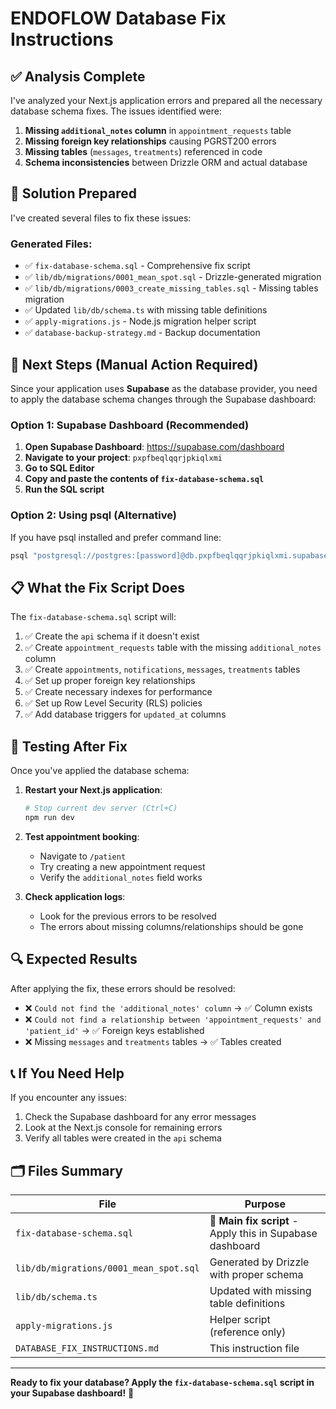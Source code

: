 # ENDOFLOW Database Fix Instructions

## ✅ Analysis Complete

I've analyzed your Next.js application errors and prepared all the necessary database schema fixes. The issues identified were:

1. **Missing `additional_notes` column** in `appointment_requests` table
2. **Missing foreign key relationships** causing PGRST200 errors  
3. **Missing tables** (`messages`, `treatments`) referenced in code
4. **Schema inconsistencies** between Drizzle ORM and actual database

## 🔧 Solution Prepared

I've created several files to fix these issues:

### Generated Files:
- ✅ `fix-database-schema.sql` - Comprehensive fix script
- ✅ `lib/db/migrations/0001_mean_spot.sql` - Drizzle-generated migration
- ✅ `lib/db/migrations/0003_create_missing_tables.sql` - Missing tables migration
- ✅ Updated `lib/db/schema.ts` with missing table definitions
- ✅ `apply-migrations.js` - Node.js migration helper script
- ✅ `database-backup-strategy.md` - Backup documentation

## 🚀 Next Steps (Manual Action Required)

Since your application uses **Supabase** as the database provider, you need to apply the database schema changes through the Supabase dashboard:

### Option 1: Supabase Dashboard (Recommended)
1. **Open Supabase Dashboard**: https://supabase.com/dashboard
2. **Navigate to your project**: `pxpfbeqlqqrjpkiqlxmi`
3. **Go to SQL Editor**
4. **Copy and paste the contents of `fix-database-schema.sql`**
5. **Run the SQL script**

### Option 2: Using psql (Alternative)
If you have psql installed and prefer command line:
```bash
psql "postgresql://postgres:[password]@db.pxpfbeqlqqrjpkiqlxmi.supabase.co:5432/postgres" -f fix-database-schema.sql
```

## 📋 What the Fix Script Does

The `fix-database-schema.sql` script will:

1. ✅ Create the `api` schema if it doesn't exist
2. ✅ Create `appointment_requests` table with the missing `additional_notes` column
3. ✅ Create `appointments`, `notifications`, `messages`, `treatments` tables
4. ✅ Set up proper foreign key relationships
5. ✅ Create necessary indexes for performance
6. ✅ Set up Row Level Security (RLS) policies
7. ✅ Add database triggers for `updated_at` columns

## 🧪 Testing After Fix

Once you've applied the database schema:

1. **Restart your Next.js application**:
   ```bash
   # Stop current dev server (Ctrl+C)
   npm run dev
   ```

2. **Test appointment booking**:
   - Navigate to `/patient` 
   - Try creating a new appointment request
   - Verify the `additional_notes` field works

3. **Check application logs**:
   - Look for the previous errors to be resolved
   - The errors about missing columns/relationships should be gone

## 🔍 Expected Results

After applying the fix, these errors should be resolved:

- ❌ `Could not find the 'additional_notes' column` → ✅ Column exists
- ❌ `Could not find a relationship between 'appointment_requests' and 'patient_id'` → ✅ Foreign keys established
- ❌ Missing `messages` and `treatments` tables → ✅ Tables created

## 📞 If You Need Help

If you encounter any issues:
1. Check the Supabase dashboard for any error messages
2. Look at the Next.js console for remaining errors
3. Verify all tables were created in the `api` schema

## 🗂️ Files Summary

| File | Purpose |
|------|---------|
| `fix-database-schema.sql` | 🎯 **Main fix script** - Apply this in Supabase dashboard |
| `lib/db/migrations/0001_mean_spot.sql` | Generated by Drizzle with proper schema |
| `lib/db/schema.ts` | Updated with missing table definitions |
| `apply-migrations.js` | Helper script (reference only) |
| `DATABASE_FIX_INSTRUCTIONS.md` | This instruction file |

---

**Ready to fix your database? Apply the `fix-database-schema.sql` script in your Supabase dashboard!** 🚀